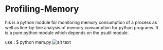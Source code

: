 # Profiling-Memory

his is a python module for monitoring memory consumption of a process as well as line-by-line analysis of memory consumption for python programs. It is a pure python module which depends on the psutil module.

use :
$ python mem.py
![alt text](https://thib.me/images/draftjs_exporter-memory-profiler.png "Description goes here")
